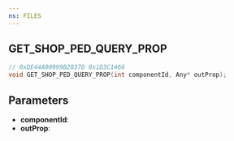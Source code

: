 ```yaml
---
ns: FILES
---
```

## GET_SHOP_PED_QUERY_PROP

```c
// 0xDE44A00999B2837D 0x1D3C1466
void GET_SHOP_PED_QUERY_PROP(int componentId, Any* outProp);
```


## Parameters
* **componentId**: 
* **outProp**: 

